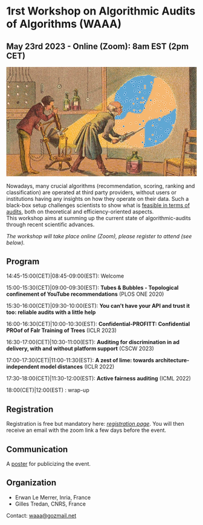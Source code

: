 # 1rst Workshop on Algorithmic Audits of Algorithms (WAAA)
## May 23rd 2023 - Online (Zoom): 8am EST (2pm CET) 

<img src="./waa-small.jpeg" width="600" alt="banner" class="center">

Nowadays, many crucial algorithms (recommendation, scoring, ranking and classification) are operated at third party providers, without users or institutions having any insights on how they operate on their data. Such a black-box setup challenges scientists to show what is [feasible in terms of audits](https://github.com/erwanlemerrer/awesome-audit-algorithms), both on theoretical and efficiency-oriented aspects.\
This workshop aims at summing up the current state of algorithmic-audits through recent scientific advances.

*The workshop will take place online (Zoom), please register to attend (see below).*

## Program

14:45-15:00(CET)|08:45-09:00(EST): Welcome

15:00-15:30(CET)|09:00-09:30(EST): **Tubes & Bubbles - Topological confinement of YouTube recommendations** (PLOS ONE 2020)

15:30-16:00(CET)|09:30-10:00(EST): **You can't have your API and trust it too: reliable audits with a little help**

16:00-16:30(CET)|10:00-10:30(EST): **Confidential-PROFITT: Confidential PROof of FaIr Training of Trees** (ICLR 2023)

16:30-17:00(CET)|10:30-11:00(EST): **Auditing for discrimination in ad delivery, with and without platform support** (CSCW 2023)

17:00-17:30(CET)|11:00-11:30(EST): **A zest of lime: towards architecture-independent model distances** (ICLR 2022)

17:30-18:00(CET)|11:30-12:00(EST): **Active fairness auditing** (ICML 2022)

18:00(CET)|12:00(EST)            : wrap-up

## Registration

Registration is free but mandatory here: [*registration page*](https://framaforms.org/registration-for-waaa-may-23rd-1678973540). You will then receive an email with the zoom link a few days before the event.

## Communication

A [poster](https://github.com/algorithmic-audits/algorithmic-audits.github.io/blob/main/poster_WAAA_2023.pdf) for publicizing the event.

## Organization

* Erwan Le Merrer, Inria, France
* Gilles Tredan, CNRS, France

Contact: waaa@gozmail.net
